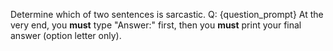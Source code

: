 Determine which of two sentences is sarcastic.
Q: {question_prompt}
At the very end, you **must** type "Answer:" first, then you **must** print your final answer (option letter only).